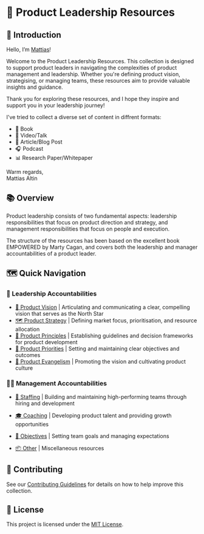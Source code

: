 # 🌟 Product Leadership Resources

## 👋 Introduction

Hello, I’m [Mattias](https://www.linkedin.com/in/mattiasaltin/)\!

Welcome to the Product Leadership Resources. This collection is designed to support product leaders in navigating the complexities of product management and leadership. Whether you're defining product vision, strategising, or managing teams, these resources aim to provide valuable insights and guidance.

Thank you for exploring these resources, and I hope they inspire and support you in your leadership journey!

I've tried to collect a diverse set of content in diffrent formats:

- 📘 Book  
- 🎥 Video/Talk  
- 📄 Article/Blog Post  
- 🎧 Podcast  
- 📊 Research Paper/Whitepaper

Warm regards,  
Mattias Altin  

## 📚 Overview

Product leadership consists of two fundamental aspects: leadership responsibilities that focus on product direction and strategy, and management responsibilities that focus on people and execution. 

The structure of the resources has been based on the excellent book EMPOWERED by Marty Cagan, and covers both the leadership and manager accountabilities of a product leader.

## 🗺️ Quick Navigation

### 🗼 Leadership Accountabilities

- [🌟 Product Vision](product-vision.md) | Articulating and communicating a clear, compelling vision that serves as the North Star
- [🗺️ Product Strategy](product-strategy.md) | Defining market focus, prioritisation, and resource allocation
- [🧭 Product Principles](product-principles.md) | Establishing guidelines and decision frameworks for product development
- [🔢 Product Priorities](product-priorities.md) | Setting and maintaining clear objectives and outcomes
- [📣 Product Evangelism](product-evangelism.md) | Promoting the vision and cultivating product culture

### 🧑‍🏫 Management Accountabilities

- [🧠 Staffing](staffing.md) | Building and maintaining high-performing teams through hiring and development
- [🎓 Coaching](coaching.md) |  Developing product talent and providing growth opportunities
- [🎯 Objectives](objectives.md) | Setting team goals and managing expectations

- [📦 Other](product-other.md) | Miscellaneous resources

## 🤝 Contributing

See our [Contributing Guidelines](CONTRIBUTING.md) for details on how to help improve this collection.

## 📝 License

This project is licensed under the [MIT License](../LICENSE).
